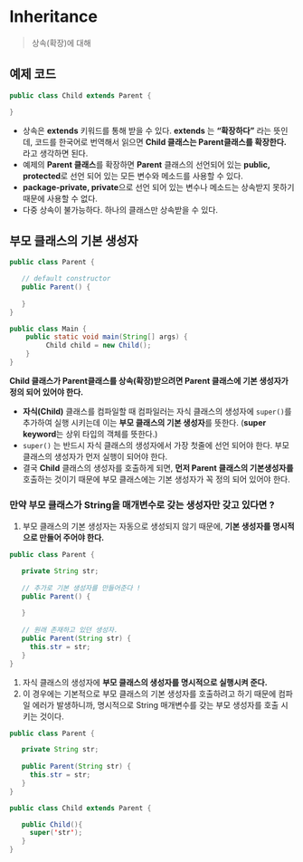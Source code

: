 # Inheritance

> 상속(확장)에 대해
> 

## 예제 코드

```java
public class Child extends Parent {

}
```

- 상속은 **extends** 키워드를 통해 받을 수 있다. **extends** 는 **“확장하다”** 라는 뜻인데,  코드를 한국어로 번역해서 읽으면 **Child 클래스는 Parent클래스를 확장한다.** 라고 생각하면 된다.
- 예제의 **Parent 클래스**를 확장하면 **Parent** 클래스의 선언되어 있는 **public, protected**로 선언 되어 있는 모든 변수와 메소드를 사용할 수 있다.
- **package-private, private**으로 선언 되어 있는 변수나 메소드는 상속받지 못하기 때문에 사용할 수 없다.
- 다중 상속이 불가능하다. 하나의 클래스만 상속받을 수 있다.

## 부모 클래스의 기본 생성자

```java
public class Parent {

   // default constructor
   public Parent() {
   
   }
}

public class Main {
    public static void main(String[] args) {
         Child child = new Child();
    }
}
```

**Child 클래스가 Parent클래스를 상속(확장)받으려면 Parent 클래스에 기본 생성자가 정의 되어 있어야 한다.**

- **자식(Child)** 클래스를 컴파일할 때 컴파일러는 자식 클래스의 생성자에 `super()`를 추가하여 실행 시키는데 이는 **부모 클래스의 기본 생성자**를 뜻한다. (**super keyword**는 상위 타입의 객체를 뜻한다.)
- `super()` 는 반드시 자식 클래스의 생성자에서 가장 첫줄에 선언 되어야 한다. 부모 클래스의 생성자가 먼저 실행이 되어야 한다.
- 결국 **Child** 클래스의 생성자를 호출하게 되면, **먼저 Parent 클래스의 기본생성자를** 호출하는 것이기 때문에 부모 클래스에는 기본 생성자가 꼭 정의 되어 있어야 한다.

### 만약 부모 클래스가 String을 매개변수로 갖는 생성자만 갖고 있다면 ?

1. 부모 클래스의 기본 생성자는 자동으로 생성되지 않기 때문에, **기본 생성자를 명시적으로 만들어 주어야 한다.**

```java
public class Parent {

   private String str;
   
   // 추가로 기본 생성자를 만들어준다 !
   public Parent() {
   
   }
   
   // 원래 존재하고 있던 생성자.
   public Parent(String str) {
     this.str = str;
   }
}
```

1. 자식 클래스의 생성자에 **부모 클래스의 생성자를 명시적으로 실행시켜 준다.**
2. 이 경우에는 기본적으로 부모 클래스의 기본 생성자를 호출하려고 하기 때문에 컴파일 에러가 발생하니까, 명시적으로 String 매개변수를 갖는 부모 생성자를 호출 시키는 것이다.

```java
public class Parent {

   private String str;
   
   public Parent(String str) {
     this.str = str;
   }
}

public class Child extends Parent {

   public Child(){
     super('str');
   }
}
```